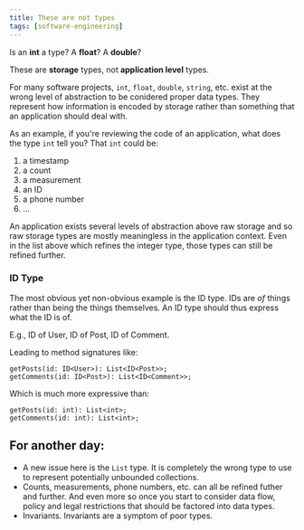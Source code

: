 ```yaml
---
title: These are not types
tags: [software-engineering]
---
```


Is an **int** a type? A **float**? A **double**?

These are **storage** types, not **application level** types.<!--truncate-->

For many software projects, `int`, `float`, `double`, `string`, etc. exist at the wrong level of abstraction to be conidered proper data types. They represent how information is encoded by storage rather than something that an application should deal with.

As an example, if you're reviewing the code of an application, what does the type `int` tell you? That `int` could be:
1. a timestamp
2. a count
3. a measurement
4. an ID
5. a phone number
6. ...

An application exists several levels of abstraction above raw storage and so raw storage types are mostly meaningless in the application context. Even in the list above which refines the integer type, those types can still be refined further.

### ID Type

The most obvious yet non-obvious example is the ID type. IDs are _of_ things rather than being the things themselves. An ID type should thus express what the ID is of.

E.g., ID of User, ID of Post, ID of Comment.

Leading to method signatures like:

```
getPosts(id: ID<User>): List<ID<Post>>;
getComments(id: ID<Post>): List<ID<Comment>>;
```

Which is much more expressive than:

```
getPosts(id: int): List<int>;
getComments(id: int): List<int>;
```

## For another day:

* A new issue here is the `List` type. It is completely the wrong type to use to represent potentially unbounded collections.
* Counts, measurements, phone numbers, etc. can all be refined futher and further. And even more so once you start to consider data flow, policy and legal restrictions that should be factored into data types.
* Invariants. Invariants are a symptom of poor types.
